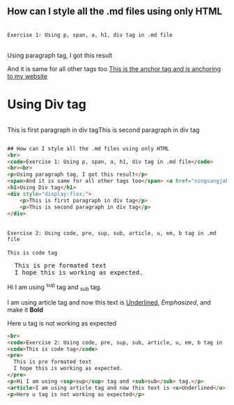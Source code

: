 ## How can I style all the .md files using only HTML
<br>
<code>Exercise 1: Using p, span, a, h1, div tag in .md file</code>
<br><br>
<p>Using paragraph tag, I got this result</p>
<span>And it is same for all other tags too</span> <a href="ningsangjabegu.com.np" target="_blank">This is the anchor tag and is anchoring to my website</a>
<h1>Using Div tag</h1>
<div style="display:flex;">
    <p>This is first paragraph in div tag</p>
    <p>This is second paragraph in div tag</p>
</div>

``` html
## How can I style all the .md files using only HTML
<br>
<code>Exercise 1: Using p, span, a, h1, div tag in .md file</code>
<br><br>
<p>Using paragraph tag, I got this result</p>
<span>And it is same for all other tags too</span> <a href="ningsangjabegu.com.np" target="_blank">This is the anchor tag and is anchoring to my website</a>
<h1>Using Div tag</h1>
<div style="display:flex;">
    <p>This is first paragraph in div tag</p>
    <p>This is second paragraph in div tag</p>
</div>
```
<br>
<code>Exercise 2: Using code, pre, sup, sub, article, u, em, b tag in .md file</code><br><br>
<code>This is code tag</code>
<pre>
  This is pre formated text
  I hope this is working as expected.
</pre>
<p>Hi I am using <sup>sup</sup> tag and <sub>sub</sub> tag.</p>
<article>I am using article tag and now this text is <u>Underlined</u>, <em>Emphasized</em>, and make it <b>Bold</b></article>
<p>Here u tag is not working as expected</p>

``` html
<br>
<code>Exercise 2: Using code, pre, sup, sub, article, u, em, b tag in .md file</code><br><br>
<code>This is code tag</code>
<pre>
  This is pre formated text
  I hope this is working as expected.
</pre>
<p>Hi I am using <sup>sup</sup> tag and <sub>sub</sub> tag.</p>
<article>I am using article tag and now this text is <u>Underlined</u>, <em>Emphasized</em>, and make it <b>Bold</b></article>
<p>Here u tag is not working as expected</p>
```
